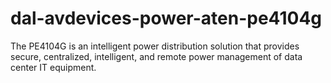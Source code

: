 # dal-avdevices-power-aten-pe4104g
The PE4104G is an intelligent power distribution solution that provides secure, centralized, intelligent, and remote power management of data center IT equipment.
